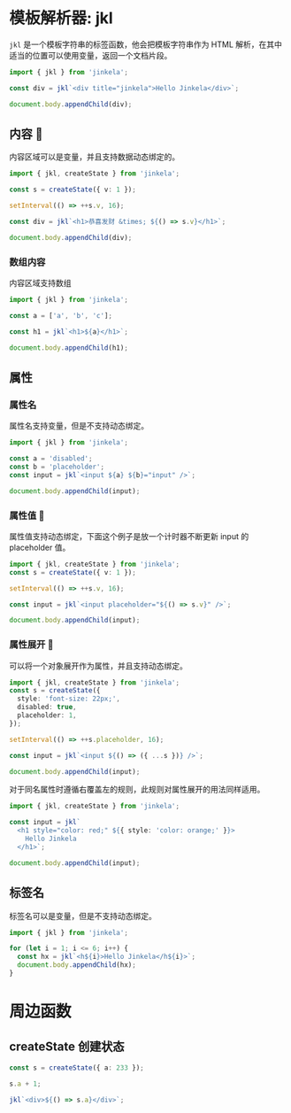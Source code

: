 # 模板解析器: **jkl**

`jkl` 是一个模板字符串的标签函数，他会把模板字符串作为 HTML 解析，在其中适当的位置可以使用变量，返回一个文档片段。

```typescript
import { jkl } from 'jinkela';

const div = jkl`<div title="jinkela">Hello Jinkela</div>`;

document.body.appendChild(div);
```

## 内容 🍄

内容区域可以是变量，并且支持数据动态绑定的。

```typescript
import { jkl, createState } from 'jinkela';

const s = createState({ v: 1 });

setInterval(() => ++s.v, 16);

const div = jkl`<h1>恭喜发财 &times; ${() => s.v}</h1>`;

document.body.appendChild(div);
```

### 数组内容

内容区域支持数组

```typescript
import { jkl } from 'jinkela';

const a = ['a', 'b', 'c'];

const h1 = jkl`<h1>${a}</h1>`;

document.body.appendChild(h1);
```

## 属性

### 属性名

属性名支持变量，但是不支持动态绑定。

```typescript
import { jkl } from 'jinkela';

const a = 'disabled';
const b = 'placeholder';
const input = jkl`<input ${a} ${b}="input" />`;

document.body.appendChild(input);
```

### 属性值 🍄

属性值支持动态绑定，下面这个例子是放一个计时器不断更新 input 的 placeholder 值。

```typescript
import { jkl, createState } from 'jinkela';
const s = createState({ v: 1 });

setInterval(() => ++s.v, 16);

const input = jkl`<input placeholder="${() => s.v}" />`;

document.body.appendChild(input);
```

### 属性展开 🍄

可以将一个对象展开作为属性，并且支持动态绑定。

```typescript
import { jkl, createState } from 'jinkela';
const s = createState({
  style: 'font-size: 22px;',
  disabled: true,
  placeholder: 1,
});

setInterval(() => ++s.placeholder, 16);

const input = jkl`<input ${() => ({ ...s })} />`;

document.body.appendChild(input);
```

对于同名属性时遵循右覆盖左的规则，此规则对属性展开的用法同样适用。

```typescript
import { jkl, createState } from 'jinkela';

const input = jkl`
  <h1 style="color: red;" ${{ style: 'color: orange;' }}>
    Hello Jinkela
  </h1>`;

document.body.appendChild(input);
```

## 标签名

标签名可以是变量，但是不支持动态绑定。

```typescript
import { jkl } from 'jinkela';

for (let i = 1; i <= 6; i++) {
  const hx = jkl`<h${i}>Hello Jinkela</h${i}>`;
  document.body.appendChild(hx);
}
```

# 周边函数

## **createState** 创建状态

```typescript
const s = createState({ a: 233 });

s.a + 1;

jkl`<div>${() => s.a}</div>`;
```
